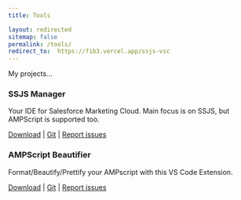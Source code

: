 ```yaml
---
title: Tools

layout: redirected
sitemap: false
permalink: /tools/
redirect_to:  https://fib3.vercel.app/ssjs-vsc
---
```


My projects...

### SSJS Manager

Your IDE for Salesforce Marketing Cloud. Main focus is on SSJS, but  AMPScript is supported too.

[Download](https://marketplace.visualstudio.com/items?itemName=FiB.ssjs-vsc)
| [Git](https://github.com/FiB3/ssjs-vsc)
| [Report issues](https://github.com/FiB3/ssjs-vsc/issues)


### AMPScript Beautifier

Format/Beautify/Prettify your AMPscript with this VS Code Extension.

[Download](https://marketplace.visualstudio.com/items?itemName=FiB.beautyAmp)
| [Git](https://github.com/FiB3/beautyAmp)
| [Report issues](https://github.com/FiB3/beautyAmp/issues)